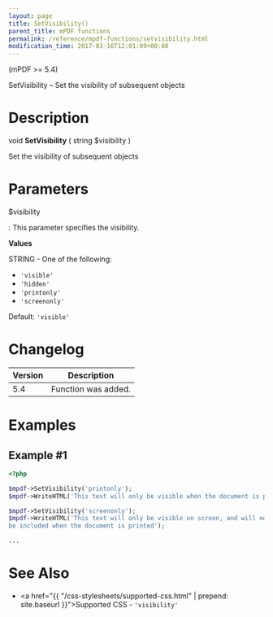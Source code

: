 ```yaml
---
layout: page
title: SetVisibility()
parent_title: mPDF functions
permalink: /reference/mpdf-functions/setvisibility.html
modification_time: 2017-03-16T12:01:09+00:00
---
```



(mPDF >= 5.4)

SetVisibility – Set the visibility of subsequent objects

# Description

void **SetVisibility** ( string <span class="parameter">$visibility</span> )

Set the visibility of subsequent objects

# Parameters

<span class="parameter">$visibility</span>

: This parameter specifies the visibility.
  
  **Values**
  
  <span class="smallblock">STRING</span> - One of the following:
  
  * `'visible'`
  * `'hidden'`
  * `'printonly'`
  * `'screenonly'`
  
  Default: `'visible'`

# Changelog

<table class="table">
<thead>
<tr>
  <th>Version</th>
  <th>Description</th>
</tr>
</thead>
<tbody>
<tr>
  <td>5.4</td>
  <td>Function was added.</td>
</tr>
</tbody>
</table>

# Examples

## Example #1

```php
<?php

$mpdf->SetVisibility('printonly');
$mpdf->WriteHTML('This text will only be visible when the document is printed');

$mpdf->SetVisibility('screenonly');
$mpdf->WriteHTML('This text will only be visible on screen, and will not 
be included when the document is printed');

...

```

# See Also

* <a href="{{ "/css-stylesheets/supported-css.html" | prepend: site.baseurl }}">Supported CSS</a> - `'visibility'`


